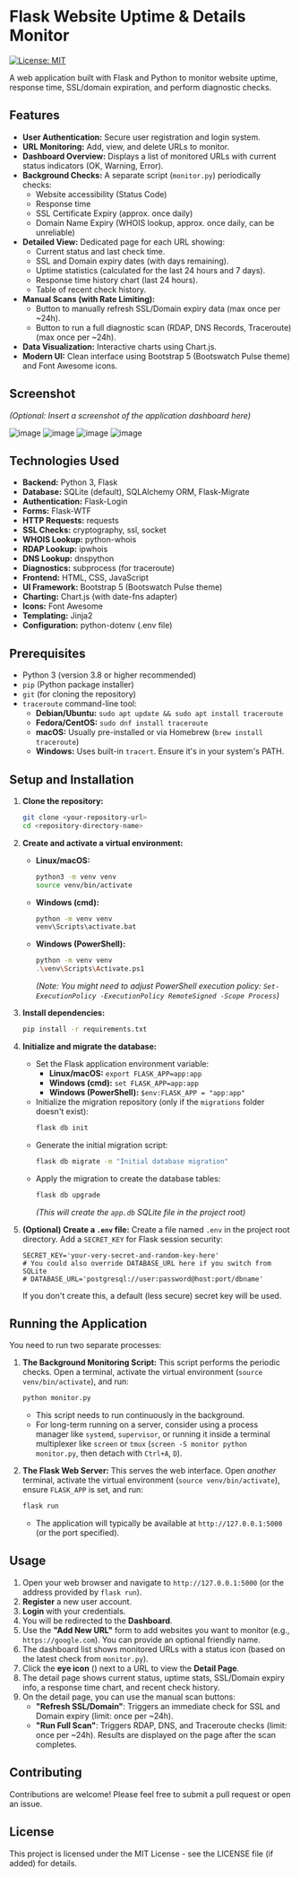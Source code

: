 # Flask Website Uptime & Details Monitor

[![License: MIT](https://img.shields.io/badge/License-MIT-yellow.svg)](https://opensource.org/licenses/MIT) <!-- Optional License Badge -->

A web application built with Flask and Python to monitor website uptime, response time, SSL/domain expiration, and perform diagnostic checks.

## Features

*   **User Authentication:** Secure user registration and login system.
*   **URL Monitoring:** Add, view, and delete URLs to monitor.
*   **Dashboard Overview:** Displays a list of monitored URLs with current status indicators (OK, Warning, Error).
*   **Background Checks:** A separate script (`monitor.py`) periodically checks:
    *   Website accessibility (Status Code)
    *   Response time
    *   SSL Certificate Expiry (approx. once daily)
    *   Domain Name Expiry (WHOIS lookup, approx. once daily, can be unreliable)
*   **Detailed View:** Dedicated page for each URL showing:
    *   Current status and last check time.
    *   SSL and Domain expiry dates (with days remaining).
    *   Uptime statistics (calculated for the last 24 hours and 7 days).
    *   Response time history chart (last 24 hours).
    *   Table of recent check history.
*   **Manual Scans (with Rate Limiting):**
    *   Button to manually refresh SSL/Domain expiry data (max once per ~24h).
    *   Button to run a full diagnostic scan (RDAP, DNS Records, Traceroute) (max once per ~24h).
*   **Data Visualization:** Interactive charts using Chart.js.
*   **Modern UI:** Clean interface using Bootstrap 5 (Bootswatch Pulse theme) and Font Awesome icons.

## Screenshot

*(Optional: Insert a screenshot of the application dashboard here)*

![image](https://github.com/user-attachments/assets/90edc8bc-a81d-403a-954c-66b63d053bd1)
![image](https://github.com/user-attachments/assets/92b40180-85dc-4fb4-bb5a-c73aeb1967d7)
![image](https://github.com/user-attachments/assets/b4b456d8-ad44-4e58-845a-8bf8cc1d6f30)
![image](https://github.com/user-attachments/assets/7a8b4aee-b565-45cf-b159-ea8146163680)



## Technologies Used

*   **Backend:** Python 3, Flask
*   **Database:** SQLite (default), SQLAlchemy ORM, Flask-Migrate
*   **Authentication:** Flask-Login
*   **Forms:** Flask-WTF
*   **HTTP Requests:** requests
*   **SSL Checks:** cryptography, ssl, socket
*   **WHOIS Lookup:** python-whois
*   **RDAP Lookup:** ipwhois
*   **DNS Lookup:** dnspython
*   **Diagnostics:** subprocess (for traceroute)
*   **Frontend:** HTML, CSS, JavaScript
*   **UI Framework:** Bootstrap 5 (Bootswatch Pulse theme)
*   **Charting:** Chart.js (with date-fns adapter)
*   **Icons:** Font Awesome
*   **Templating:** Jinja2
*   **Configuration:** python-dotenv (.env file)

## Prerequisites

*   Python 3 (version 3.8 or higher recommended)
*   `pip` (Python package installer)
*   `git` (for cloning the repository)
*   `traceroute` command-line tool:
    *   **Debian/Ubuntu:** `sudo apt update && sudo apt install traceroute`
    *   **Fedora/CentOS:** `sudo dnf install traceroute`
    *   **macOS:** Usually pre-installed or via Homebrew (`brew install traceroute`)
    *   **Windows:** Uses built-in `tracert`. Ensure it's in your system's PATH.

## Setup and Installation

1.  **Clone the repository:**
    ```bash
    git clone <your-repository-url>
    cd <repository-directory-name>
    ```

2.  **Create and activate a virtual environment:**
    *   **Linux/macOS:**
        ```bash
        python3 -m venv venv
        source venv/bin/activate
        ```
    *   **Windows (cmd):**
        ```bash
        python -m venv venv
        venv\Scripts\activate.bat
        ```
    *   **Windows (PowerShell):**
        ```bash
        python -m venv venv
        .\venv\Scripts\Activate.ps1
        ```
        *(Note: You might need to adjust PowerShell execution policy: `Set-ExecutionPolicy -ExecutionPolicy RemoteSigned -Scope Process`)*

3.  **Install dependencies:**
    ```bash
    pip install -r requirements.txt
    ```

4.  **Initialize and migrate the database:**
    *   Set the Flask application environment variable:
        *   **Linux/macOS:** `export FLASK_APP=app:app`
        *   **Windows (cmd):** `set FLASK_APP=app:app`
        *   **Windows (PowerShell):** `$env:FLASK_APP = "app:app"`
    *   Initialize the migration repository (only if the `migrations` folder doesn't exist):
        ```bash
        flask db init
        ```
    *   Generate the initial migration script:
        ```bash
        flask db migrate -m "Initial database migration"
        ```
    *   Apply the migration to create the database tables:
        ```bash
        flask db upgrade
        ```
        *(This will create the `app.db` SQLite file in the project root)*

5.  **(Optional) Create a `.env` file:**
    Create a file named `.env` in the project root directory.
    Add a `SECRET_KEY` for Flask session security:
    ```dotenv
    SECRET_KEY='your-very-secret-and-random-key-here'
    # You could also override DATABASE_URL here if you switch from SQLite
    # DATABASE_URL='postgresql://user:password@host:port/dbname'
    ```
    If you don't create this, a default (less secure) secret key will be used.

## Running the Application

You need to run two separate processes:

1.  **The Background Monitoring Script:**
    This script performs the periodic checks.
    Open a terminal, activate the virtual environment (`source venv/bin/activate`), and run:
    ```bash
    python monitor.py
    ```
    *   This script needs to run continuously in the background.
    *   For long-term running on a server, consider using a process manager like `systemd`, `supervisor`, or running it inside a terminal multiplexer like `screen` or `tmux` (`screen -S monitor python monitor.py`, then detach with `Ctrl+A`, `D`).

2.  **The Flask Web Server:**
    This serves the web interface.
    Open *another* terminal, activate the virtual environment (`source venv/bin/activate`), ensure `FLASK_APP` is set, and run:
    ```bash
    flask run
    ```
    *   The application will typically be available at `http://127.0.0.1:5000` (or the port specified).

## Usage

1.  Open your web browser and navigate to `http://127.0.0.1:5000` (or the address provided by `flask run`).
2.  **Register** a new user account.
3.  **Login** with your credentials.
4.  You will be redirected to the **Dashboard**.
5.  Use the **"Add New URL"** form to add websites you want to monitor (e.g., `https://google.com`). You can provide an optional friendly name.
6.  The dashboard list shows monitored URLs with a status icon (based on the latest check from `monitor.py`).
7.  Click the **eye icon** (<i class="fas fa-eye"></i>) next to a URL to view the **Detail Page**.
8.  The detail page shows current status, uptime stats, SSL/Domain expiry info, a response time chart, and recent check history.
9.  On the detail page, you can use the manual scan buttons:
    *   **"Refresh SSL/Domain"**: Triggers an immediate check for SSL and Domain expiry (limit: once per ~24h).
    *   **"Run Full Scan"**: Triggers RDAP, DNS, and Traceroute checks (limit: once per ~24h). Results are displayed on the page after the scan completes.

## Contributing

Contributions are welcome! Please feel free to submit a pull request or open an issue.

## License

This project is licensed under the MIT License - see the LICENSE file (if added) for details. 
